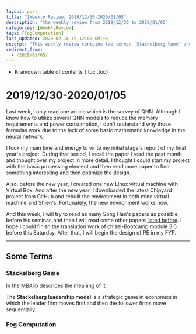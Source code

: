 ```yaml
---
layout: post
title: "[Weekly Review] 2019/12/30-2020/01/05"
description: "the weekly review from 2019/12/30 to 2020/01/05"
categories: [WeeklyReview]
tags: [FogComputation]
last_updated: 2020-02-16 19:12:00 GMT+8
excerpt: "This weekly review contains two terms: `Stackelberg Game` and `Fog Computation`."
redirect_from:
  - /2020/01/05/
---
```


* Kramdown table of contents
{:toc .toc}
# 2019/12/30-2020/01/05

Last week, I only read one article which is the survey of QNN. Although I know how to utilize several QNN models to reduce the memory requirements and power consumption, I don't understand why those formulas work due to the lack of some basic mathematic knowledge in the neural network.

I took my main time and energy to write my initial stage's report of my final year's project. During that period, I recall the paper I read the past month and thought over my project in more detail. I thought I could start my project with the basic processing element and then read more paper to find something interesting and then optimize the design.

Also, before the new year, I created one new Linux virtual machine with Virtual Box. And after the new year, I downloaded the latest Chipyard project from GitHub and rebuilt the environment in both mine virtual machine and Shien's. Fortunately, the new environment works now.

And this week, I will try to read as many Song Han's papers as possible before his seminar, and then I will read some other papers [listed before](https://singularitykchen.github.io/blog/2019/12/22/2019-12-16-22-weekly-review/). I hope I could finish the translation work of chisel-Bootcamp module 3.6 before this Saturday. After that, I will begin the design of PE in my FYP.

---

## Some Terms

### Stackelberg Game

In the [MBAlib](https://wiki.mbalib.com/wiki/%E6%96%AF%E5%A1%94%E5%85%8B%E5%B0%94%E4%BC%AF%E6%A0%BC%E6%A8%A1%E5%9E%8B) describes the meaning of it.

The **Stackelberg leadership model** is a strategic game in economics in which the leader firm moves first and then the follower firms move sequentially.

### Fog Computation

